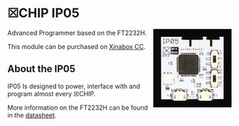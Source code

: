 # ☒CHIP IP05
<img src="extras/IP05 V0.5.0.JPG" width="35%" height="auto" align="right">
Advanced Programmer based on the FT2232H.

This module can be purchased on [Xinabox CC](https://xinabox.cc/products/IP05/).

## About the IP05
IP05 Is designed to power, interface with and program almost every ☒CHIP.

More information on the FT2232H can be found in the [datasheet](http://www.ftdichip.com/Support/Documents/DataSheets/ICs/DS_FT2232H.pdf).
